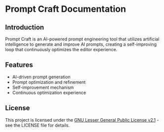# Prompt Craft Documentation

## Introduction

Prompt Craft is an AI-powered prompt engineering tool that utilizes artificial intelligence to generate and improve AI prompts, creating a self-improving loop that continuously optimizes the editor experience.

## Features

- AI-driven prompt generation
- Prompt optimization and refinement
- Self-improvement mechanism
- Continuous optimization experience

## License

This project is licensed under the [GNU Lesser General Public License v2.1](LICENSE) - see the LICENSE file for details.
